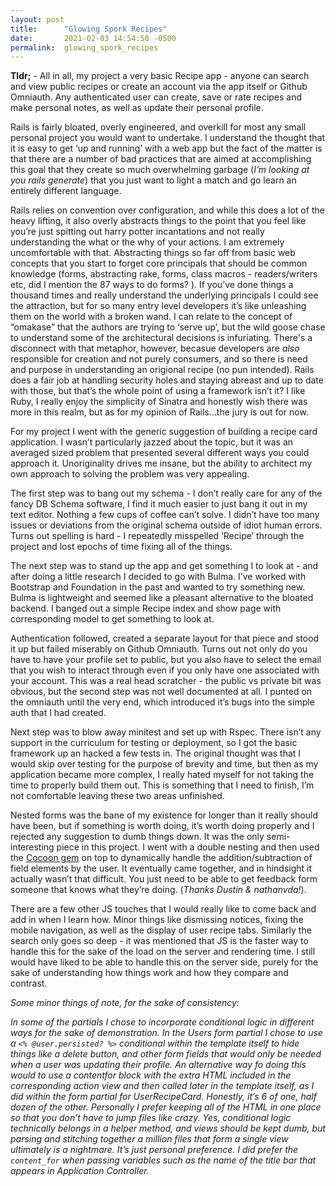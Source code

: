 ```yaml
---
layout: post
title:      "Glowing Spork Recipes"
date:       2021-02-03 14:54:58 -0500
permalink:  glowing_spork_recipes
---
```



**Tldr;** - All in all, my project a very basic Recipe app - anyone can search and view public recipes or create an account via the app itself or Github Omniauth. Any authenticated user can create, save or rate recipes and make personal notes, as well as update their personal profile.



Rails is fairly bloated, overly engineered, and overkill for most any small personal project you would want to undertake. I understand the thought that it is easy to get ‘up and running’ with a web app but the fact of the matter is that there are a number of bad practices that are aimed at accomplishing this goal that they create so much overwhelming garbage (*I’m looking at you rails generate*) that you just want to light a match and go learn an entirely different language. 

Rails relies on convention over configuration, and while this does a lot of the heavy lifting, it also overly abstracts things to the point that you feel like you’re just spitting out harry potter incantations and not really understanding the what or the why of your actions. I am extremely uncomfortable with that. Abstracting things so far off from basic web concepts that you start to forget core principals that should be common knowledge (forms, abstracting rake, forms, class macros - readers/writers etc, did I mention the 87 ways to do forms? ). If you’ve done things a thousand times and really understand the underlying principals I could see the attraction, but for so many entry level developers it’s like unleashing them on the world with a broken wand.  I can relate to the concept of “omakase” that the authors are trying to ‘serve up’, but the wild goose chase to understand some of the architectural decisions is infuriating. There's a disconnect with that metaphor, however, becasue developers are *also* responsible for creation and not purely consumers, and so there is need and purpose in understanding an origional recipe (no pun intended). Rails does a fair job at handling security holes and staying abreast and up to date with those, but that’s the whole point of using a framework isn’t it? I like Ruby, I really enjoy the simplicity of Sinatra and honestly wish there was more in this realm, but as for my opinion of Rails…the jury is out for now.

For my project I went with the generic suggestion of building a recipe card application. I wasn’t particularly jazzed about the topic, but it was an averaged sized problem that presented several different ways you could approach it. Unoriginality drives me insane, but the ability to architect my own approach to solving the problem was very appealing.

The first step was to bang out my schema - I don’t really care for any of the fancy DB Schema software, I find it much easier to just bang it out in my text editor. Nothing a few cups of coffee can’t solve. I didn’t have too many issues or deviations from the original schema outside of idiot human errors. Turns out spelling is hard - I repeatedly misspelled ‘Recipe’ through the project and lost epochs of time fixing all of the things.

The next step was to stand up the app and get something I to look at - and after doing a little research I decided to go with Bulma. I’ve worked with Bootstrap and Foundation in the past and wanted to try something new. Bulma is lightweight and seemed like a pleasant alternative to the bloated backend. I banged out a simple Recipe index and show page with corresponding model to get something to look at.

Authentication followed, created a separate layout for that piece and stood it up but failed miserably on Github Omniauth. Turns out not only do you have to have your profile set to public, but you also have to select the email that you wish to interact through even if you only have one associated with your account. This was a real head scratcher - the public vs private bit was obvious, but the second step was not well documented at all. I punted on the omniauth until the very end, which introduced it’s bugs into the simple auth that I had created.

Next step was to blow away minitest and set up with Rspec. There isn’t any support in the curriculum for testing or deployment, so I got the basic framework up an hacked a few tests in. The original thought was that I would skip over testing for the purpose of brevity and time, but then as my application became more complex, I really hated myself for not taking the time to properly build them out. This is something that I need to finish, I’m not comfortable leaving these two areas unfinished.
 

Nested forms was the bane of my existence for longer than it really should have been, but if something is worth doing, it’s worth doing properly and I rejected any suggestion to dumb things down. It was the only semi-interesting piece in this project. I went with a double nesting and then used the [Cocoon gem](https://github.com/nathanvda/cocoon/) on top to dynamically handle the addition/subtraction of field elements by the user. It eventually came together, and in hindsight it actually wasn’t that difficult. You just need to be able to get feedback form someone that knows what they’re doing. (*Thanks Dustin & nathanvda!*). 


There are a few other JS touches that I would really like to come back and add in when I learn how. Minor things like dismissing notices, fixing the mobile navigation, as well as the display of user recipe tabs. Similarly the search only goes so deep - it was mentioned that JS is the faster way to handle this for the sake of the load on the server and rendering time. I still would have liked to be able to handle this on the server side, purely for the sake of understanding how things work and how they compare and contrast.

*Some minor things of note, for the sake of consistency:*

*In some of the partials I chose to incorporate conditional logic in different ways for the sake of demonstration. In the Users form partial I chose to use a `<% @user.persisted? %>` conditional within the template itself to hide things like a delete button, and other form fields that would only be needed when a user was updating their profile. An alternative way fo doing this would to use a contentfor block with the extra HTML included in the corresponding action view and then called later in the template itself, as I did within the form partial for UserRecipeCard. Honestly, it’s 6 of one, half dozen of the other. Personally I prefer keeping all of the HTML in one place so that you don’t have to jump files like crazy. Yes, conditional logic technically belongs in a helper method, and views should be kept dumb, but parsing and stitching together a million files that form a single view ultimately is a nightmare. It’s just personal preference. I did prefer the `content_for` when passing variables such as the name of the title bar that appears in Application Controller.*

